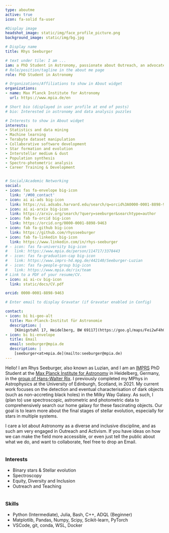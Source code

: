 ```yaml
---
type: aboutme
active: true
icon: fa-solid fa-user

#Display image
headshot_image: static/img/face_profile_picture.png
background_image: static/img/bg.jpg

# Display name
title: Rhys Seeburger

# text under tile: I am ...
iam: a PhD Student in Astronomy, passionate about Outreach, an advocate for EDI in STEM, an avid Python user
# Role/position/tagline in the about me page
role: PhD Student in Astronomy

# Organizations/Affiliations to show in About widget
organizations:
- name: Max Planck Institute for Astronomy
  url: https://www.mpia.de/en

# Short bio (displayed in user profile at end of posts)
# bio: Interested in astronomy and data analysis puzzles

# Interests to show in About widget
interests:
- Statistics and data mining
- Machine learning
- Terabyte dataset manipulation
- Collaborative software development
- Star formation and evolution
- Interstellar medium & dust
- Population synthesis
- Spectro-photometric analysis
- Career Training & Development


# Social/Academic Networking
social:
- icon: fas fa-envelope big-icon
  link: '/#00_contact'
- icon: ai ai-ads big-icon
  link: https://ui.adsabs.harvard.edu/search/q=orcid%3A0000-0001-8898-9463
- icon: ai ai-arxiv big-icon
  link: https://arxiv.org/search/?query=seeburger&searchtype=author
- icon: fab fa-orcid big-icon
  link: https://orcid.org/0000-0001-8898-9463
- icon: fab fa-github big-icon
  link: https://github.com/rhysseeburger
- icon: fab fa-linkedin big-icon
  link: https://www.linkedin.com/in/rhys-seeburger
# - icon: fas fa-university big-icon
#   link: https://www.mpia.de/person/114717/3378443
# - icon: fas fa-graduation-cap big-icon
#   link: https://www.imprs-hd.mpg.de/442140/Seeburger-Luzian
# - icon: fas fa-people-group big-icon
#   link: https://www.mpia.de/rix/team
# Link to a PDF of your resume/CV.
- icon: ai ai-cv big-icon
  link: static/docs/CV.pdf

orcid: 0000-0001-8898-9463

# Enter email to display Gravatar (if Gravatar enabled in Config)

contact:
- icon: bi bi-geo-alt
  title: Max-Planck-Institut für Astronomie
  description: |
    [Königstuhl 17, Heidelberg, BW 69117](https://goo.gl/maps/Fei2wF4hCszwcjVU6)
- icon: bi bi-envelope
  title: Email
  email: seeburger@mpia.de
  description: |
    [seeburger<at>mpia.de](mailto:seeburger@mpia.de)
---
```


Hello! I am Rhys Seeburger, also known as Luzian, and I am an <a href = "https://www.imprs-hd.mpg.de/442140/Seeburger-Luzian">IMPRS</a> PhD Student at the <a href = "https://www.mpia.de/person/114717/3378443">Max Planck Institute for Astronomy</a> in Heidelberg, Germany, in the <a href = "https://www.mpia.de/rix/team">group of Hans-Walter Rix</a>. I previously completed my MPhys in Astrophysics at the University of Edinburgh, Scotland, in 2021.
My current work focuses on the detection and eventual characterisation of dark objects (such as non-accreting black holes) in the Milky Way Galaxy. As such, I (plan to) use spectroscopic, astrometric and photometric data to comprehensively search our home galaxy for these fascinating objects. Our goal is to learn more about the final stages of stellar evolution, especially for stars in multiple systems.

I care a lot about Astronomy as a diverse and inclusive discipline, and as such am very engaged in Outreach and Activism. If you have ideas on how we can make the field more accessible, or even just tell the public about what we do, and want to collaborate, feel free to drop an Email.

<div markdown="block" style="display:flex;justify-content: space-between;flex-wrap: wrap; flex-direction: row;">
<div markdown="block">

### Interests

* Binary stars & Stellar evolution
* Spectroscopy
* Equity, Diversity and Inclusion
* Outreach and Teaching

</div>
<div markdown="block">

### Skills
* <i class="fas fa-code big-icon"></i>  Python (Intermediate), Julia, Bash, C++, ADQL (Beginner)
* <i class="fas fa-chart-line big-icon"></i>  Matplotlib, Pandas, Numpy, Scipy, Scikit-learn, PyTorch
* <i class="fa-brands fa-codepen big-icon"></i> VSCode, git, conda, WSL, Docker

</div>
</div>